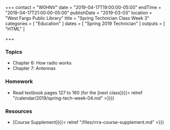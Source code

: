 +++
contact = "W0HNV"
date = "2019-04-17T19:00:00-05:00"
endTime = "2019-04-17T21:00:00-05:00"
publishDate = "2019-03-03"
location = "West Fargo Public Library"
title = "Spring Technician Class Week 3"
categories = [ "Education" ]
dates = [ "Spring 2019 Technician" ]
outputs = [ "HTML" ]

+++
### Topics

* Chapter 6: How radio works
* Chapter 7: Antennas

### Homework

* Read textbook pages 127 to 160 (for the [next class]({{< relref "/calendar/2019/spring-tech-week-04.md" >}}))

### Resources

* [Course Supplement]({{< relref "/files/rrra-course-supplement.md" >}})
